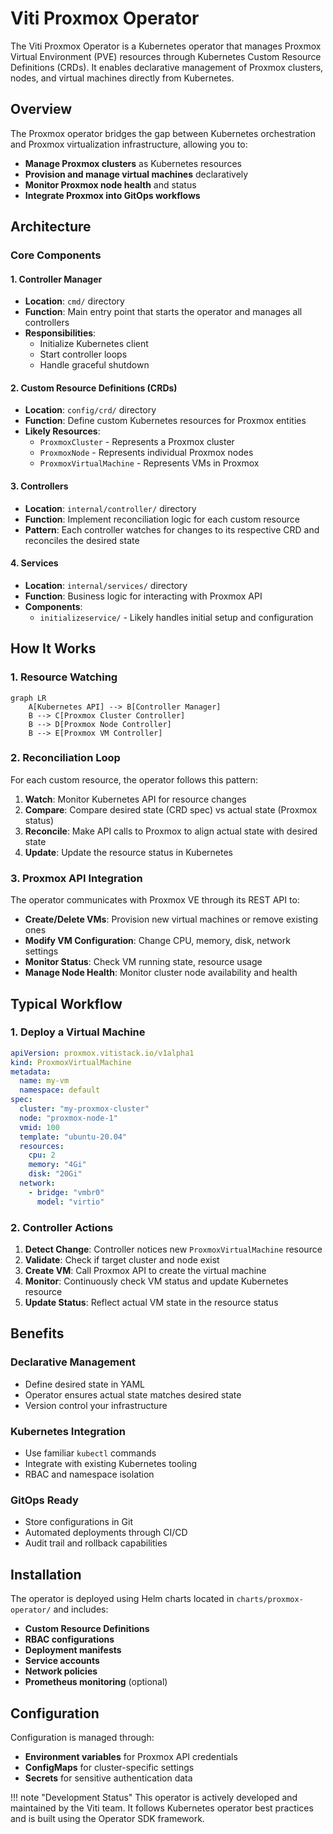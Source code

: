 # Viti Proxmox Operator

The Viti Proxmox Operator is a Kubernetes operator that manages Proxmox Virtual Environment (PVE) resources through Kubernetes Custom Resource Definitions (CRDs). It enables declarative management of Proxmox clusters, nodes, and virtual machines directly from Kubernetes.

## Overview

The Proxmox operator bridges the gap between Kubernetes orchestration and Proxmox virtualization infrastructure, allowing you to:

- **Manage Proxmox clusters** as Kubernetes resources
- **Provision and manage virtual machines** declaratively
- **Monitor Proxmox node health** and status
- **Integrate Proxmox into GitOps workflows**

## Architecture

### Core Components

#### 1. **Controller Manager**
- **Location**: `cmd/` directory
- **Function**: Main entry point that starts the operator and manages all controllers
- **Responsibilities**: 
  - Initialize Kubernetes client
  - Start controller loops
  - Handle graceful shutdown

#### 2. **Custom Resource Definitions (CRDs)**
- **Location**: `config/crd/` directory
- **Function**: Define custom Kubernetes resources for Proxmox entities
- **Likely Resources**:
  - `ProxmoxCluster` - Represents a Proxmox cluster
  - `ProxmoxNode` - Represents individual Proxmox nodes
  - `ProxmoxVirtualMachine` - Represents VMs in Proxmox

#### 3. **Controllers**
- **Location**: `internal/controller/` directory
- **Function**: Implement reconciliation logic for each custom resource
- **Pattern**: Each controller watches for changes to its respective CRD and reconciles the desired state

#### 4. **Services**
- **Location**: `internal/services/` directory
- **Function**: Business logic for interacting with Proxmox API
- **Components**:
  - `initializeservice/` - Likely handles initial setup and configuration

## How It Works

### 1. **Resource Watching**
```mermaid
graph LR
    A[Kubernetes API] --> B[Controller Manager]
    B --> C[Proxmox Cluster Controller]
    B --> D[Proxmox Node Controller]
    B --> E[Proxmox VM Controller]
```

### 2. **Reconciliation Loop**
For each custom resource, the operator follows this pattern:

1. **Watch**: Monitor Kubernetes API for resource changes
2. **Compare**: Compare desired state (CRD spec) vs actual state (Proxmox status)
3. **Reconcile**: Make API calls to Proxmox to align actual state with desired state
4. **Update**: Update the resource status in Kubernetes

### 3. **Proxmox API Integration**
The operator communicates with Proxmox VE through its REST API to:
- **Create/Delete VMs**: Provision new virtual machines or remove existing ones
- **Modify VM Configuration**: Change CPU, memory, disk, network settings
- **Monitor Status**: Check VM running state, resource usage
- **Manage Node Health**: Monitor cluster node availability and health

## Typical Workflow

### 1. **Deploy a Virtual Machine**
```yaml
apiVersion: proxmox.vitistack.io/v1alpha1
kind: ProxmoxVirtualMachine
metadata:
  name: my-vm
  namespace: default
spec:
  cluster: "my-proxmox-cluster"
  node: "proxmox-node-1"
  vmid: 100
  template: "ubuntu-20.04"
  resources:
    cpu: 2
    memory: "4Gi"
    disk: "20Gi"
  network:
    - bridge: "vmbr0"
      model: "virtio"
```

### 2. **Controller Actions**
1. **Detect Change**: Controller notices new `ProxmoxVirtualMachine` resource
2. **Validate**: Check if target cluster and node exist
3. **Create VM**: Call Proxmox API to create the virtual machine
4. **Monitor**: Continuously check VM status and update Kubernetes resource
5. **Update Status**: Reflect actual VM state in the resource status

## Benefits

### **Declarative Management**
- Define desired state in YAML
- Operator ensures actual state matches desired state
- Version control your infrastructure

### **Kubernetes Integration**
- Use familiar `kubectl` commands
- Integrate with existing Kubernetes tooling
- RBAC and namespace isolation

### **GitOps Ready**
- Store configurations in Git
- Automated deployments through CI/CD
- Audit trail and rollback capabilities

## Installation

The operator is deployed using Helm charts located in `charts/proxmox-operator/` and includes:

- **Custom Resource Definitions**
- **RBAC configurations**
- **Deployment manifests**
- **Service accounts**
- **Network policies**
- **Prometheus monitoring** (optional)

## Configuration

Configuration is managed through:
- **Environment variables** for Proxmox API credentials
- **ConfigMaps** for cluster-specific settings
- **Secrets** for sensitive authentication data

!!! note "Development Status"
    This operator is actively developed and maintained by the Viti team. It follows Kubernetes operator best practices and is built using the Operator SDK framework.
